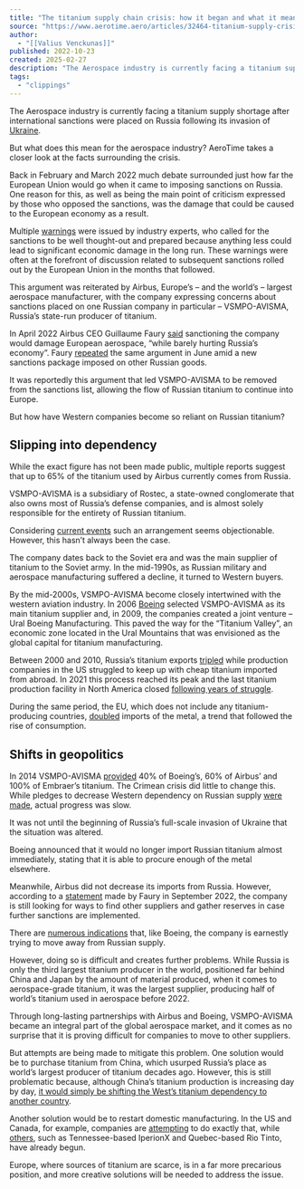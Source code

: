 ```yaml
---
title: "The titanium supply chain crisis: how it began and what it means for aerospace - AeroTime"
source: "https://www.aerotime.aero/articles/32464-titanium-supply-crisis-what-does-this-mean-for-aerospace"
author:
  - "[[Valius Venckunas]]"
published: 2022-10-23
created: 2025-02-27
description: "The Aerospace industry is currently facing a titanium supply shortage after international sanctions were placed on Russia following its invasion of Ukraine. But what does this mean for the aerospace industry? AeroTime takes a closer look at the facts surrounding the crisis. Back in February and March 2022 much debate surrounded just how far the"
tags:
  - "clippings"
---
```

The Aerospace industry is currently facing a titanium supply shortage after international sanctions were placed on Russia following its invasion of [Ukraine](https://www.aerotime.aero/tag/ukraine).  

But what does this mean for the aerospace industry? AeroTime takes a closer look at the facts surrounding the crisis. 

Back in February and March 2022 much debate surrounded just how far the European Union would go when it came to imposing sanctions on Russia. One reason for this, as well as being the main point of criticism expressed by those who opposed the sanctions, was the damage that could be caused to the European economy as a result. 

Multiple [warnings](https://ecfr.eu/article/the-eus-geo-economic-revolution/) were issued by industry experts, who called for the sanctions to be well thought-out and prepared because anything less could lead to significant economic damage in the long run. These warnings were often at the forefront of discussion related to subsequent sanctions rolled out by the European Union in the months that followed.  

This argument was reiterated by Airbus, Europe’s – and the world’s – largest aerospace manufacturer, with the company expressing concerns about sanctions placed on one Russian company in particular – VSMPO-AVISMA, Russia’s state-run producer of titanium. 

In April 2022 Airbus CEO Guillaume Faury [said](https://www.reuters.com/business/aerospace-defense/airbus-accelerates-hunt-alternative-titanium-supplies-2022-04-12/) sanctioning the company would damage European aerospace, “while barely hurting Russia’s economy”. Faury [repeated](https://www.wsj.com/articles/airbus-calls-on-west-to-avoid-sanctions-on-russian-titanium-11655817028) the same argument in June amid a new sanctions package imposed on other Russian goods.  

It was reportedly this argument that led VSMPO-AVISMA to be removed from the sanctions list, allowing the flow of Russian titanium to continue into Europe. 

But how have Western companies become so reliant on Russian titanium? 

## Slipping into dependency 

While the exact figure has not been made public, multiple reports suggest that up to 65% of the titanium used by Airbus currently comes from Russia. 

VSMPO-AVISMA is a subsidiary of Rostec, a state-owned conglomerate that also owns most of Russia’s defense companies, and is almost solely responsible for the entirety of Russian titanium.  

Considering [current events](https://www.aerotime.aero/tag/war-in-ukraine) such an arrangement seems objectionable. However, this hasn’t always been the case. 

The company dates back to the Soviet era and was the main supplier of titanium to the Soviet army. In the mid-1990s, as Russian military and aerospace manufacturing suffered a decline, it turned to Western buyers. 

By the mid-2000s, VSMPO-AVISMA become closely intertwined with the western aviation industry. In 2006 [Boeing](https://www.aerotime.aero/tag/boeing) selected VSMPO-AVISMA as its main titanium supplier and, in 2009, the companies created a joint venture – Ural Boeing Manufacturing. This paved the way for the “Titanium Valley”, an economic zone located in the Ural Mountains that was envisioned as the global capital for titanium manufacturing. 

Between 2000 and 2010, Russia’s titanium exports [tripled](https://wits.worldbank.org/trade/comtrade/en/country/ALL/year/2000/tradeflow/exports/partner/WLD/product/810810) while production companies in the US struggled to keep up with cheap titanium imported from abroad. In 2021 this process reached its peak and the last titanium production facility in North America closed [following years of struggle](https://www.reviewjournal.com/local/henderson/henderson-timet-plant-workers-seeking-federal-help-to-prevent-closure-2087819/). 

During the same period, the EU, which does not include any titanium-producing countries, [doubled](https://wits.worldbank.org/trade/comtrade/en/country/ALL/year/2010/tradeflow/imports/partner/WLD/product/810810) imports of the metal, a trend that followed the rise of consumption. 

## Shifts in geopolitics 

In 2014 VSMPO-AVISMA [provided](https://rostec.ru/en/news/4514733/) 40% of Boeing’s, 60% of Airbus’ and 100% of Embraer’s titanium. The Crimean crisis did little to change this. While pledges to decrease Western dependency on Russian supply [were made](https://www.americansecurityproject.org/us-russian-tensions-put-titanium-supply-in-doubt/), actual progress was slow.  

It was not until the beginning of Russia’s full-scale invasion of Ukraine that the situation was altered.   

Boeing announced that it would no longer import Russian titanium almost immediately, stating that it is able to procure enough of the metal elsewhere. 

Meanwhile, Airbus did not decrease its imports from Russia. However, according to a [statement](https://www.flightglobal.com/aerospace/engine-deliveries-to-airbus-picking-up-but-supply-chain-concerns-remain-faury/150310.article) made by Faury in September 2022, the company is still looking for ways to find other suppliers and gather reserves in case further sanctions are implemented. 

There are [numerous indications](https://leehamnews.com/2022/10/03/pontifications-suppliers-dont-lack-for-demand-but-havent-recovered-from-pandemic-crisis/) that, like Boeing, the company is earnestly trying to move away from Russian supply.  

However, doing so is difficult and creates further problems. While Russia is only the third largest titanium producer in the world, positioned far behind China and Japan by the amount of material produced, when it comes to aerospace-grade titanium, it was the largest supplier, producing half of world’s titanium used in aerospace before 2022.  

Through long-lasting partnerships with Airbus and Boeing, VSMPO-AVISMA became an integral part of the global aerospace market, and it comes as no surprise that it is proving difficult for companies to move to other suppliers. 

But attempts are being made to mitigate this problem. One solution would be to purchase titanium from China, which usurped Russia’s place as world’s largest producer of titanium decades ago. However, this is still problematic because, although China’s titanium production is increasing day by day, [it would simply be shifting the West’s titanium dependency to another country](https://www.ft.com/content/6da95eb8-6def-43a9-9eb0-8a026781c31c).  

Another solution would be to restart domestic manufacturing. In the US and Canada, for example, companies are [attempting](https://eu.tennessean.com/story/opinion/2022/01/24/tennessee-key-u-s-titanium-independence-russia-and-china/9202513002/) to do exactly that, while [others](https://www.ft.com/content/6da95eb8-6def-43a9-9eb0-8a026781c31c), such as Tennessee-based IperionX and Quebec-based Rio Tinto, have already begun.  

Europe, where sources of titanium are scarce, is in a far more precarious position, and more creative solutions will be needed to address the issue.
